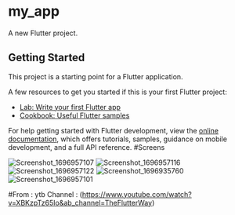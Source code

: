 # my_app

A new Flutter project.

## Getting Started

This project is a starting point for a Flutter application.

A few resources to get you started if this is your first Flutter project:

- [Lab: Write your first Flutter app](https://docs.flutter.dev/get-started/codelab)
- [Cookbook: Useful Flutter samples](https://docs.flutter.dev/cookbook)

For help getting started with Flutter development, view the
[online documentation](https://docs.flutter.dev/), which offers tutorials,
samples, guidance on mobile development, and a full API reference.
#Screens

![Screenshot_1696957107](https://github.com/El-fouad/my_flutter_app/assets/93879709/9d9bfbbc-1821-4138-b5a8-5f9f68717165)
![Screenshot_1696957116](https://github.com/El-fouad/my_flutter_app/assets/93879709/bbb27d8b-77dc-45b4-84d0-cf50cfa452fd)
![Screenshot_1696957122](https://github.com/El-fouad/my_flutter_app/assets/93879709/81ae30f3-88bd-4479-ba84-2a57f00396d8)
![Screenshot_1696935760](https://github.com/El-fouad/my_flutter_app/assets/93879709/076aeb2f-f0bb-4b5d-87d0-1930e06803f9)
![Screenshot_1696957101](https://github.com/El-fouad/my_flutter_app/assets/93879709/58f4cec3-0e26-4472-8eed-04b48b434dec)


#From : 
ytb Channel : 
(https://www.youtube.com/watch?v=XBKzpTz65Io&ab_channel=TheFlutterWay)



